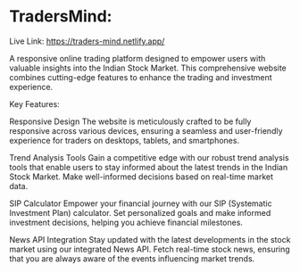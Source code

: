 # TradersMind: 

Live Link: https://traders-mind.netlify.app/

A responsive online trading platform designed to empower users with valuable insights into the Indian Stock Market. This comprehensive website combines cutting-edge features to enhance the trading and investment experience.


Key Features:

Responsive Design
The website is meticulously crafted to be fully responsive across various devices, ensuring a seamless and user-friendly experience for traders on desktops, tablets, and smartphones.

Trend Analysis Tools
Gain a competitive edge with our robust trend analysis tools that enable users to stay informed about the latest trends in the Indian Stock Market. Make well-informed decisions based on real-time market data.

SIP Calculator
Empower your financial journey with our SIP (Systematic Investment Plan) calculator. Set personalized goals and make informed investment decisions, helping you achieve financial milestones.

News API Integration
Stay updated with the latest developments in the stock market using our integrated News API. Fetch real-time stock news, ensuring that you are always aware of the events influencing market trends.

